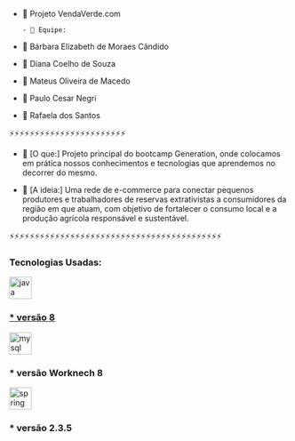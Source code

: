- 🌱 Projeto VendaVerde.com 

      - 👯 Equipe: 
- 🤝 Bárbara Elizabeth de Moraes Cândido 
- 🤝 Diana Coelho de Souza 
- 🤝 Mateus Oliveira de Macedo 
- 🤝 Paulo Cesar Negri 
- 🤝 Rafaela dos Santos

 ⚡⚡⚡⚡⚡⚡⚡⚡⚡⚡⚡⚡⚡⚡⚡⚡⚡⚡⚡⚡⚡⚡⚡

- 📝 [O que:] Projeto principal do bootcamp Generation, onde colocamos em prática nossos conhecimentos e tecnologias que aprendemos no decorrer do mesmo.

- 📝 [A ideia:] Uma rede de e-commerce para conectar pequenos produtores e trabalhadores de reservas extrativistas a consumidores da região em que atuam, com objetivo de fortalecer o consumo local e a produção agrícola responsável e sustentável.

⚡⚡⚡⚡⚡⚡⚡⚡⚡⚡⚡⚡⚡⚡⚡⚡⚡⚡⚡⚡⚡⚡⚡⚡⚡⚡⚡⚡⚡⚡⚡⚡⚡⚡⚡⚡⚡⚡⚡⚡⚡⚡

<h3 align="left">Tecnologias Usadas: </h3>

<p align="left">

<a href="https://www.java.com" target="_blank"> <img src="https://devicons.github.io/devicon/devicon.git/icons/java/java-original-wordmark.svg" alt="java" width="40" height="40"/>
<h3>* versão 8 </h3>      
</a> <a href="https://www.mysql.com/" target="_blank"> <img src="https://devicons.github.io/devicon/devicon.git/icons/mysql/mysql-original-wordmark.svg" alt="mysql" width="40" height="40"/> </a><h3>* versão Worknech 8 </h3>
<a href="https://spring.io/" target="_blank"> <img src="https://www.vectorlogo.zone/logos/springio/springio-icon.svg" alt="spring" width="40" height="40"/> </a><h3>* versão 2.3.5 </h3> </p>
